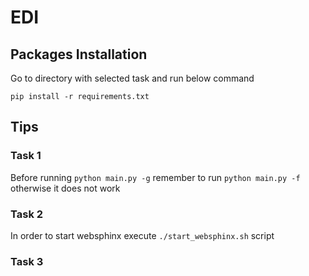 # EDI

## Packages Installation
Go to directory with selected task and run below command
```
pip install -r requirements.txt
```

## Tips

### Task 1
Before running `python main.py -g` remember to run `python main.py -f` otherwise 
it does not work

### Task 2
In order to start websphinx execute `./start_websphinx.sh` script

### Task 3
